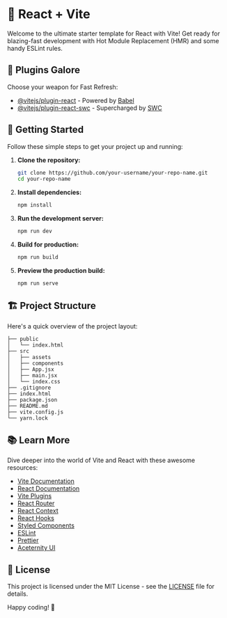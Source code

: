 # 🚀 React + Vite

Welcome to the ultimate starter template for React with Vite! Get ready for blazing-fast development with Hot Module Replacement (HMR) and some handy ESLint rules.

## 🔌 Plugins Galore

Choose your weapon for Fast Refresh:

- [@vitejs/plugin-react](https://github.com/vitejs/vite-plugin-react/blob/main/packages/plugin-react/README.md) - Powered by [Babel](https://babeljs.io/)
- [@vitejs/plugin-react-swc](https://github.com/vitejs/vite-plugin-react-swc) - Supercharged by [SWC](https://swc.rs/)

## 🚀 Getting Started

Follow these simple steps to get your project up and running:

1. **Clone the repository:**
    ```sh
    git clone https://github.com/your-username/your-repo-name.git
    cd your-repo-name
    ```

2. **Install dependencies:**
    ```sh
    npm install
    ```

3. **Run the development server:**
    ```sh
    npm run dev
    ```

4. **Build for production:**
    ```sh
    npm run build
    ```

5. **Preview the production build:**
    ```sh
    npm run serve
    ```

## 🏗️ Project Structure

Here's a quick overview of the project layout:

```plaintext
├── public
│   └── index.html
├── src
│   ├── assets
│   ├── components
│   ├── App.jsx
│   ├── main.jsx
│   └── index.css
├── .gitignore
├── index.html
├── package.json
├── README.md
├── vite.config.js
└── yarn.lock
```

## 📚 Learn More

Dive deeper into the world of Vite and React with these awesome resources:

- [Vite Documentation](https://vitejs.dev/guide/)
- [React Documentation](https://reactjs.org/)
- [Vite Plugins](https://vitejs.dev/plugins/)
- [React Router](https://reactrouter.com/)
- [React Context](https://reactjs.org/docs/context.html)
- [React Hooks](https://reactjs.org/docs/hooks-intro.html)
- [Styled Components](https://styled-components.com/)
- [ESLint](https://eslint.org/)
- [Prettier](https://prettier.io/)
- [Aceternity UI](https://ui.aceternity.com/)

## 📜 License

This project is licensed under the MIT License - see the [LICENSE](LICENSE) file for details.

Happy coding! 🎉